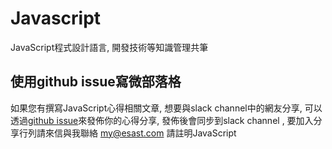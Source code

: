 # Javascript
JavaScript程式設計語言, 開發技術等知識管理共筆

## 使用github issue寫微部落格
如果您有撰寫JavaScript心得相關文章, 想要與slack channel中的網友分享, 可以透過[github issue](https://github.com/softnshare/javascript/issues)來發佈你的心得分享, 發佈後會同步到slack channel , 要加入分享行列請來信與我聯絡 my@esast.com 請註明JavaScript
